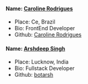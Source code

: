 #### Name: [Caroline Rodrigues](https://github.com/caroline-rodrigues)
- Place: Ce, Brazil
- Bio: FrontEnd Developer
- Github: [Caroline Rodrigues](https://github.com/caroline-rodrigues)

#### Name: [Arshdeep Singh](https://github.com/botarsh)
- Place: Lucknow, India
- Bio: Fullstack Developer
- Github: [botarsh](https://github.com/botarsh)
